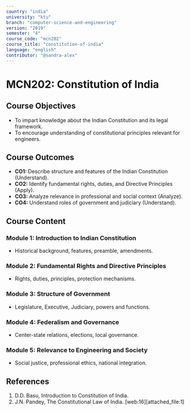 ```yaml
---
country: "india"
university: "ktu"
branch: "computer-science-and-engineering"
version: "2019"
semester: "4"
course_code: "mcn202"
course_title: "constitution-of-india"
language: "english"
contributor: "@sandra-alex"
---
```


# MCN202: Constitution of India

## Course Objectives
* To impart knowledge about the Indian Constitution and its legal framework.
* To encourage understanding of constitutional principles relevant for engineers.

## Course Outcomes
* **CO1:** Describe structure and features of the Indian Constitution (Understand).
* **CO2:** Identify fundamental rights, duties, and Directive Principles (Apply).
* **CO3:** Analyze relevance in professional and social context (Analyze).
* **CO4:** Understand roles of government and judiciary (Understand).

## Course Content

### Module 1: Introduction to Indian Constitution
* Historical background, features, preamble, amendments.

### Module 2: Fundamental Rights and Directive Principles
* Rights, duties, principles, protection mechanisms.

### Module 3: Structure of Government
* Legislature, Executive, Judiciary, powers and functions.

### Module 4: Federalism and Governance
* Center-state relations, elections, local governance.

### Module 5: Relevance to Engineering and Society
* Social justice, professional ethics, national integration.

## References
1. D.D. Basu, Introduction to Constitution of India.
2. J.N. Pandey, The Constitutional Law of India.
[web:16][attached_file:1]
